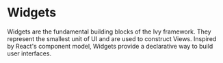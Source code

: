 # Widgets

Widgets are the fundamental building blocks of the Ivy framework. They represent the smallest unit of UI and are used to construct Views. Inspired by React's component model, Widgets provide a declarative way to build user interfaces.